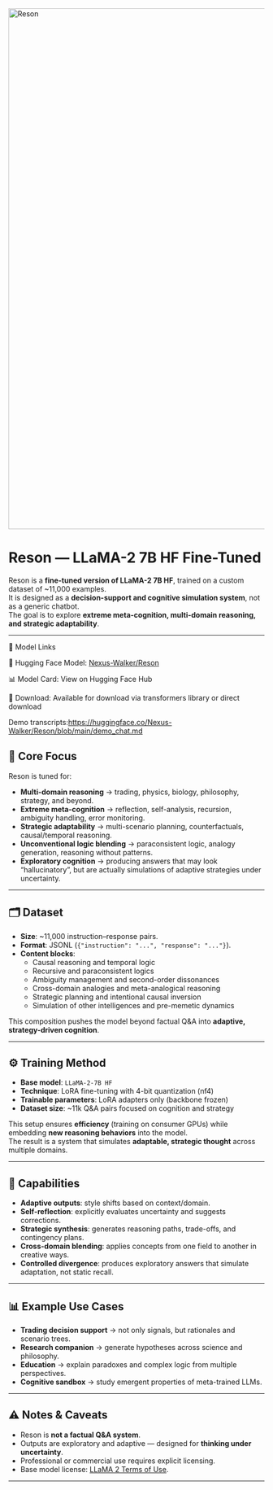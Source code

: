 <img width="1536" height="1024" alt="Reson" src="https://github.com/user-attachments/assets/ab5dc731-2ab3-4c10-a522-b090f81cffd0" />

# Reson — LLaMA-2 7B HF Fine-Tuned

Reson is a **fine-tuned version of LLaMA-2 7B HF**, trained on a custom dataset of ~11,000 examples.  
It is designed as a **decision-support and cognitive simulation system**, not as a generic chatbot.  
The goal is to explore **extreme meta-cognition, multi-domain reasoning, and strategic adaptability**.

---
🔗 Model Links

🤗 Hugging Face Model: [Nexus-Walker/Reson](https://huggingface.co/Nexus-Walker/Reson)

📊 Model Card: View on Hugging Face Hub

💾 Download: Available for download via transformers library or direct download

Demo transcripts:https://huggingface.co/Nexus-Walker/Reson/blob/main/demo_chat.md

## 🎯 Core Focus

Reson is tuned for:
- **Multi-domain reasoning** → trading, physics, biology, philosophy, strategy, and beyond.  
- **Extreme meta-cognition** → reflection, self-analysis, recursion, ambiguity handling, error monitoring.  
- **Strategic adaptability** → multi-scenario planning, counterfactuals, causal/temporal reasoning.  
- **Unconventional logic blending** → paraconsistent logic, analogy generation, reasoning without patterns.  
- **Exploratory cognition** → producing answers that may look “hallucinatory”, but are actually simulations of adaptive strategies under uncertainty.

---

## 🗂 Dataset

- **Size**: ~11,000 instruction–response pairs.  
- **Format**: JSONL (`{"instruction": "...", "response": "..."}`).  
- **Content blocks**:
  - Causal reasoning and temporal logic  
  - Recursive and paraconsistent logics  
  - Ambiguity management and second-order dissonances  
  - Cross-domain analogies and meta-analogical reasoning  
  - Strategic planning and intentional causal inversion  
  - Simulation of other intelligences and pre-memetic dynamics  

This composition pushes the model beyond factual Q&A into **adaptive, strategy-driven cognition**.

---

## ⚙️ Training Method

- **Base model**: `LLaMA-2-7B HF`  
- **Technique**: LoRA fine-tuning with 4-bit quantization (nf4)  
- **Trainable parameters**: LoRA adapters only (backbone frozen)  
- **Dataset size**: ~11k Q&A pairs focused on cognition and strategy  

This setup ensures **efficiency** (training on consumer GPUs) while embedding **new reasoning behaviors** into the model.  
The result is a system that simulates **adaptable, strategic thought** across multiple domains.

---

## 🚀 Capabilities

- **Adaptive outputs**: style shifts based on context/domain.  
- **Self-reflection**: explicitly evaluates uncertainty and suggests corrections.  
- **Strategic synthesis**: generates reasoning paths, trade-offs, and contingency plans.  
- **Cross-domain blending**: applies concepts from one field to another in creative ways.  
- **Controlled divergence**: produces exploratory answers that simulate adaptation, not static recall.

---

## 📊 Example Use Cases

- **Trading decision support** → not only signals, but rationales and scenario trees.  
- **Research companion** → generate hypotheses across science and philosophy.  
- **Education** → explain paradoxes and complex logic from multiple perspectives.  
- **Cognitive sandbox** → study emergent properties of meta-trained LLMs.

---

## ⚠️ Notes & Caveats

- Reson is **not a factual Q&A system**.  
- Outputs are exploratory and adaptive — designed for **thinking under uncertainty**.  
- Professional or commercial use requires explicit licensing.  
- Base model license: [LLaMA 2 Terms of Use](https://ai.meta.com/llama/license/).

---
